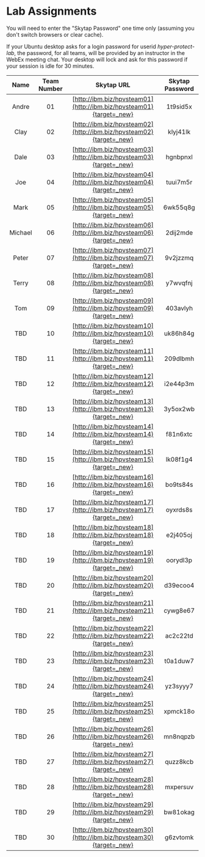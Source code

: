 # Lab Assignments

You will need to enter the "Skytap Password" one time only (assuming you don't switch browsers or clear cache).

If your Ubuntu desktop asks for a login password for userid *hyper-protect-lab*, the password, for all teams, will be provided by an instructor in the WebEx meeting chat. Your desktop will lock and ask for this password if your session is idle for 30 minutes.

|Name|Team Number|Skytap URL |Skytap Password|
|:--:|:---------:|:---------:|:-------------:|
|Andre |01|[http://ibm.biz/hpvsteam01](http://ibm.biz/hpvsteam01){target=_new}|1t9sid5x|
|Clay|02|[http://ibm.biz/hpvsteam02](http://ibm.biz/hpvsteam02){target=_new}|klyj41lk|
|Dale|03|[http://ibm.biz/hpvsteam03](http://ibm.biz/hpvsteam03){target=_new}|hgnbpnxl|
|Joe|04|[http://ibm.biz/hpvsteam04](http://ibm.biz/hpvsteam04){target=_new}|tuui7m5r|
|Mark|05|[http://ibm.biz/hpvsteam05](http://ibm.biz/hpvsteam05){target=_new}|6wk55q8g|
|Michael|06|[http://ibm.biz/hpvsteam06](http://ibm.biz/hpvsteam06){target=_new}|2dij2mde|
|Peter|07|[http://ibm.biz/hpvsteam07](http://ibm.biz/hpvsteam07){target=_new}|9v2jzzmq|
|Terry|08|[http://ibm.biz/hpvsteam08](http://ibm.biz/hpvsteam08){target=_new}|y7wvqfnj|
|Tom|09|[http://ibm.biz/hpvsteam09](http://ibm.biz/hpvsteam09){target=_new}|403avlyh|
|TBD|10|[http://ibm.biz/hpvsteam10](http://ibm.biz/hpvsteam10){target=_new}|uk86h84g|
|TBD|11|[http://ibm.biz/hpvsteam11](http://ibm.biz/hpvsteam11){target=_new}|209dlbmh|
|TBD|12|[http://ibm.biz/hpvsteam12](http://ibm.biz/hpvsteam12){target=_new}|i2e44p3m|
|TBD|13|[http://ibm.biz/hpvsteam13](http://ibm.biz/hpvsteam13){target=_new}|3y5ox2wb|
|TBD|14|[http://ibm.biz/hpvsteam14](http://ibm.biz/hpvsteam14){target=_new}|f81n6xtc|
|TBD|15|[http://ibm.biz/hpvsteam15](http://ibm.biz/hpvsteam15){target=_new}|lk08f1g4|
|TBD|16|[http://ibm.biz/hpvsteam16](http://ibm.biz/hpvsteam16){target=_new}|bo9ts84s|
|TBD|17|[http://ibm.biz/hpvsteam17](http://ibm.biz/hpvsteam17){target=_new}|oyxrds8s|
|TBD|18|[http://ibm.biz/hpvsteam18](http://ibm.biz/hpvsteam18){target=_new}|e2j405oj|
|TBD|19|[http://ibm.biz/hpvsteam19](http://ibm.biz/hpvsteam19){target=_new}|oorydl3p|
|TBD|20|[http://ibm.biz/hpvsteam20](http://ibm.biz/hpvsteam20){target=_new}|d39ecoo4|
|TBD|21|[http://ibm.biz/hpvsteam21](http://ibm.biz/hpvsteam21){target=_new}|cywg8e67|
|TBD|22|[http://ibm.biz/hpvsteam22](http://ibm.biz/hpvsteam22){target=_new}|ac2c22td|
|TBD|23|[http://ibm.biz/hpvsteam23](http://ibm.biz/hpvsteam23){target=_new}|t0a1duw7|
|TBD|24|[http://ibm.biz/hpvsteam24](http://ibm.biz/hpvsteam24){target=_new}|yz3syyy7|
|TBD|25|[http://ibm.biz/hpvsteam25](http://ibm.biz/hpvsteam25){target=_new}|xpmck18o|
|TBD|26|[http://ibm.biz/hpvsteam26](http://ibm.biz/hpvsteam26){target=_new}|mn8nqpzb|
|TBD|27|[http://ibm.biz/hpvsteam27](http://ibm.biz/hpvsteam27){target=_new}|quzz8kcb|
|TBD|28|[http://ibm.biz/hpvsteam28](http://ibm.biz/hpvsteam28){target=_new}|mxpersuv|
|TBD|29|[http://ibm.biz/hpvsteam29](http://ibm.biz/hpvsteam29){target=_new}|bw81okag|
|TBD|30|[http://ibm.biz/hpvsteam30](http://ibm.biz/hpvsteam30){target=_new}|g6zvtomk|



